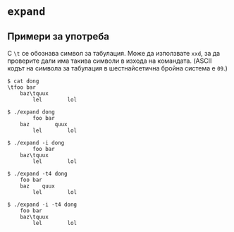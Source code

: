 # `expand`

## Примери за употреба

С `\t` се обознава символ за табулация.  Може да използвате `xxd`, за да проверите дали има такива символи в изхода на командата.  (ASCII кодът на символа за табулация в шестнайсетична бройна система е `09`.)

```
$ cat dong
\tfoo bar
    baz\tquux
        lel        lol

$ ./expand dong
        foo bar
    baz        quux
        lel        lol

$ ./expand -i dong
        foo bar
    baz\tquux
        lel        lol

$ ./expand -t4 dong
    foo bar
    baz    quux
        lel        lol

$ ./expand -i -t4 dong
    foo bar
    baz\tquux
        lel        lol
```